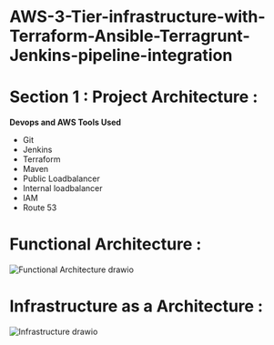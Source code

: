 # AWS-3-Tier-infrastructure-with-Terraform-Ansible-Terragrunt-Jenkins-pipeline-integration

# Section 1 : Project Architecture :

**Devops and AWS Tools  Used**
 - Git
 - Jenkins
 - Terraform
 - Maven
-  Public Loadbalancer
-  Internal loadbalancer
-  IAM
-  Route 53
  
# Functional Architecture : 
![Functional Architecture drawio](https://github.com/RishabhAlchetti/-AWS-3-Tier-infrastructure-with-Terraform-Ansible-Terragrunt-Jenkins-pipeline-integration/assets/139237880/e6788b50-5193-4030-856b-430a0b3e2ce5)

# Infrastructure as a Architecture : 
  ![Infrastructure drawio](https://github.com/RishabhAlchetti/-AWS-3-Tier-infrastructure-with-Terraform-Ansible-Terragrunt-Jenkins-pipeline-integration/assets/139237880/1899f212-ea77-42b3-bcab-93311636cf70)
